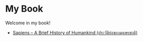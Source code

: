 # My Book

Welcome in my book!

* [Sapiens – A Brief History of Humankind (ประวัติย่อของมนุษยชาติ)](e-book/homo-sapiens/README)

